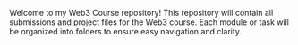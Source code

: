 Welcome to my Web3 Course repository! This repository will contain all submissions and project files for the Web3 course. Each module or task will be organized into folders to ensure easy navigation and clarity.
